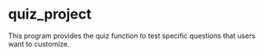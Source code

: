 # quiz_project
This program provides the quiz function to test specific questions that users want to customize.
